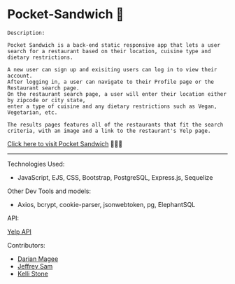 # Pocket-Sandwich 🥪

```
Description:

Pocket Sandwich is a back-end static responsive app that lets a user search for a restaurant based on their location, cuisine type and dietary restrictions.

A new user can sign up and exisiting users can log in to view their account. 
After logging in, a user can navigate to their Profile page or the Restaurant search page. 
On the restaurant search page, a user will enter their location either by zipcode or city state, 
enter a type of cuisine and any dietary restrictions such as Vegan, Vegetarian, etc.
  
The results pages features all of the restaurants that fit the search criteria, with an image and a link to the restaurant's Yelp page.
``` 
[Click here to visit Pocket Sandwich](https://pocket-sandwiches-stone.herokuapp.com/) 👩🏻‍💻


<hr />


Technologies Used:

- JavaScript, EJS, CSS, Bootstrap, PostgreSQL, Express.js, Sequelize

Other Dev Tools and models:
- Axios, bcrypt, cookie-parser, jsonwebtoken, pg, ElephantSQL

API:

[Yelp API](https://www.yelp.com/developers/documentation/v3/get_started)

Contributors:

- [Darian Magee](https://github.com/dariancmagee)
- [Jeffrey Sam](https://github.com/JeffEQ)
- [Kelli Stone](https://github.com/kellihsf)

